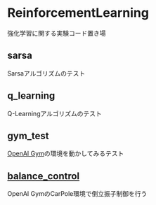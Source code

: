 # ReinforcementLearning
強化学習に関する実験コード置き場

## sarsa
Sarsaアルゴリズムのテスト

## q_learning
Q-Learningアルゴリズムのテスト

## gym_test
[OpenAI Gym](https://gym.openai.com)の環境を動かしてみるテスト

## [balance_control](https://github.com/Etanoke/ReinforcementLearning/blob/master/balance_control/README.md)
OpenAI GymのCarPole環境で倒立振子制御を行う
